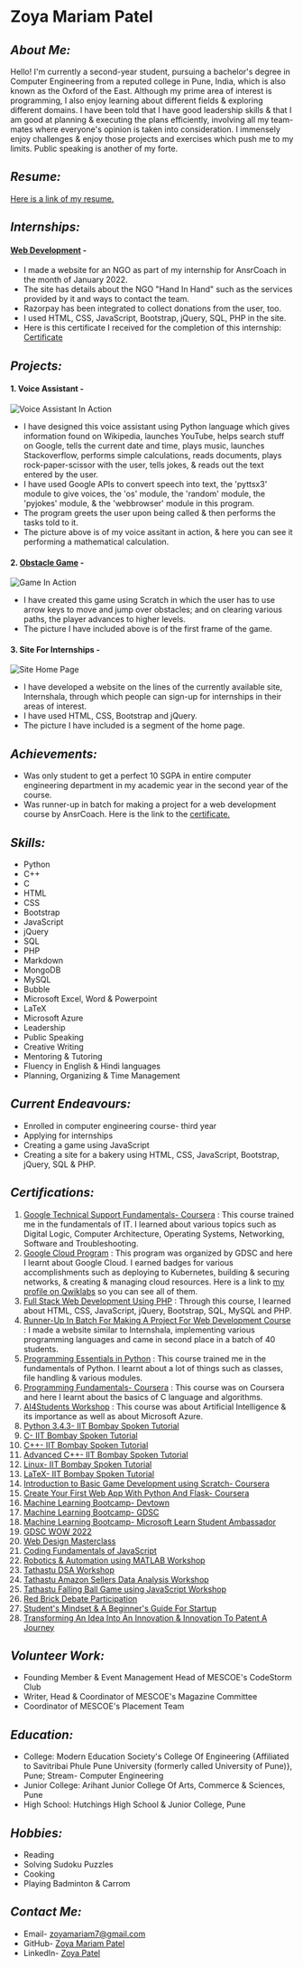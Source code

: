 # Zoya Mariam Patel


## *About Me:*
Hello!
I'm currently a second-year student, pursuing a bachelor's degree in Computer Engineering from a reputed college in Pune, India, which is also known as the Oxford of the East. Although my prime area of interest is programming, I also enjoy learning about different fields & exploring different domains. I have been told that I have good leadership skills & that I am good at planning & executing the plans efficiently, involving all my team-mates where everyone's opinion is taken into consideration. I immensely enjoy challenges & enjoy those projects and exercises which push me to my limits. Public speaking is another of my forte.

## *Resume:*
[Here is a link of my resume.](https://drive.google.com/file/d/1C5GVPs9pKhsEcPG9YAx9NVhfofEGv7Fo/view?usp=sharing)

## *Internships:*
#### [Web Development](https://hand-in-hand-ngo.000webhostapp.com/) -
- I made a website for an NGO as part of my internship for AnsrCoach in the month of January 2022.
- The site has details about the NGO "Hand In Hand" such as the services provided by it and ways to contact the team.
- Razorpay has been integrated to collect donations from the user, too.
- I used HTML, CSS, JavaScript, Bootstrap, jQuery, SQL, PHP in the site.
- Here is this certificate I received for the completion of this internship: [Certificate](https://drive.google.com/file/d/1AVuLgA4adP3qAK6DB_IIWWf6w2j_e310/view?usp=sharing)

## *Projects:*
#### 1. Voice Assistant -
![Voice Assistant In Action](/images/voice.jpg)

- I have designed this voice assistant using Python language which gives information found on Wikipedia, launches YouTube, helps search stuff on Google, tells the current date and time, plays music, launches Stackoverflow, performs simple calculations, reads documents, plays rock-paper-scissor with the user, tells jokes, & reads out the text entered by the user.
- I have used Google APIs to convert speech into text, the 'pyttsx3' module to give voices, the 'os' module, the 'random' module, the 'pyjokes' module, & the 'webbrowser' module in this program.
- The program greets the user upon being called & then performs the tasks told to it.
- The picture above is of my voice assitant in action, & here you can see it performing a mathematical calculation.

#### 2. [Obstacle Game](https://scratch.mit.edu/projects/562624419) -
![Game In Action](/images/game.jpg)

- I have created this game using Scratch in which the user has to use arrow keys to move and jump over obstacles; and on clearing various paths, the player advances to higher levels.
- The picture I have included above is of the first frame of the game.

#### 3. Site For Internships -
![Site Home Page](/images/site.jpg)

- I have developed a website on the lines of the currently available site, Internshala, through which people can sign-up for internships in their areas of interest.
- I have used HTML, CSS, Bootstrap and jQuery.
- The picture I have included is a segment of the home page.

## *Achievements:*
- Was only student to get a perfect 10 SGPA in entire computer engineering department in my academic year in the second year of the course.
- Was runner-up in batch for making a project for a web development course by AnsrCoach. Here is the link to the [certificate.](https://drive.google.com/file/d/1AYiaaBIu-YmW1e8mY3BEK1GTLKlsOh4l/view?usp=sharing)

## *Skills:*
- Python
- C++
- C
- HTML
- CSS
- Bootstrap
- JavaScript
- jQuery
- SQL
- PHP
- Markdown
- MongoDB
- MySQL
- Bubble
- Microsoft Excel, Word & Powerpoint
- LaTeX
- Microsoft Azure
- Leadership
- Public Speaking
- Creative Writing
- Mentoring & Tutoring
- Fluency in English & Hindi languages
- Planning, Organizing & Time Management

## *Current Endeavours:*
- Enrolled in computer engineering course- third year
- Applying for internships
- Creating a game using JavaScript
- Creating a site for a bakery using HTML, CSS, JavaScript, Bootstrap, jQuery, SQL & PHP.

## *Certifications:*
1. [Google Technical Support Fundamentals- Coursera](https://drive.google.com/file/d/1ESpupQqaNYqaP46O3yDQCQwVM9FsuuX_/view?usp=sharing) : This course trained me in the fundamentals of IT. I learned about various topics such as Digital Logic, Computer Architecture, Operating Systems, Networking, Software and Troubleshooting.
2. [Google Cloud Program](https://drive.google.com/file/d/13dai3YoXk-r8aYjlL2sGucm6LICgTZmm/view?usp=sharing) : This program was organized by GDSC and here I learnt about Google Cloud. I earned badges for various accomplishments such as deploying to Kubernetes, building & securing networks, & creating & managing cloud resources. Here is a link to [my profile on Qwiklabs](https://www.cloudskillsboost.google/public_profiles/e7bdf1ec-8203-44af-b087-fb36aaa8d691) so you can see all of them.
3. [Full Stack Web Development Using PHP](https://drive.google.com/file/d/1AYHbcZuZJ2Sractt_jSQWSsDmRp7UzVt/view?usp=sharing) : Through this course, I learned about HTML, CSS, JavaScript, jQuery, Bootstrap, SQL, MySQL and PHP.
4. [Runner-Up In Batch For Making A Project For Web Development Course](https://drive.google.com/file/d/1AYiaaBIu-YmW1e8mY3BEK1GTLKlsOh4l/view?usp=sharing) : I made a website similar to Internshala, implementing various programming languages and came in second place in a batch of 40 students.
5. [Programming Essentials in Python](https://drive.google.com/file/d/1sbd7SQdfWAmOgm517dzraxDYsIYbfl8M/view?usp=sharing) : This course trained me in the fundamentals of Python. I learnt about a lot of things such as classes, file handling & various modules.
6. [Programming Fundamentals- Coursera](https://drive.google.com/file/d/1x_Z-4ZmEYwvP6ST0YNSIxlwcI2UunYKl/view?usp=sharing) : This course was on Coursera and here I learnt about the basics of C language and algorithms.
7. [AI4Students Workshop](https://drive.google.com/file/d/1pqftlsCR_kDZpgsTNE831r-2J9irqXXH/view?usp=sharing) : This course was about Artificial Intelligence & its importance as well as about Microsoft Azure. 
8. [Python 3.4.3- IIT Bombay Spoken Tutorial](https://drive.google.com/file/d/1A_NnbY0-QsLY8u18K0sxxAxxOKyphjbJ/view?usp=sharing)
9. [C- IIT Bombay Spoken Tutorial](https://drive.google.com/file/d/1A_Pz_tmZVa-4HFSJ55gm-iVUypKleQHV/view?usp=sharing)
10. [C++- IIT Bombay Spoken Tutorial](https://drive.google.com/file/d/1AarQO4F5ilTAnZL6bgREph92YF0K0Fpr/view?usp=sharing)
11. [Advanced C++- IIT Bombay Spoken Tutorial](https://drive.google.com/file/d/1Ae-fYpM6TN1kkfbj9aqutnm5oP0pZ0Qb/view?usp=sharing)
12. [Linux- IIT Bombay Spoken Tutorial](https://drive.google.com/file/d/1AjFj1wb7g744ALVnIT2rBe8mIn42-Cmf/view?usp=sharing)
13. [LaTeX- IIT Bombay Spoken Tutorial](https://drive.google.com/file/d/1AmIlBLV_W648uOzqZyucHUz5PHTXIiqy/view?usp=sharing)
14. [Introduction to Basic Game Development using Scratch- Coursera](https://drive.google.com/file/d/1meqlKHS1oboxBQ1B9u7cxpTtcy2onsK6/view?usp=sharing)
15. [Create Your First Web App With Python And Flask- Coursera](https://drive.google.com/file/d/1e2hMeBcFbqdbG1AMKEjPEqgedJBuEkkr/view?usp=sharing)
16. [Machine Learning Bootcamp- Devtown](https://drive.google.com/file/d/1Afl-ysTVsSCZHs4zThEzNcrNDYeR49t_/view?usp=sharing)
17. [Machine Learning Bootcamp- GDSC](https://drive.google.com/file/d/1AgKp79ZcyyhGpjQqmA-DPBWl0jkFxR5c/view?usp=sharing)
18. [Machine Learning Bootcamp- Microsoft Learn Student Ambassador](https://drive.google.com/file/d/1Ai8lBlfNC5yBqChgujrRrV7wv9XeDNVI/view?usp=sharing)
19. [GDSC WOW 2022](https://drive.google.com/file/d/1ApS8ZHUvxmTk0xIDlefihym7I3l-Qkpe/view?usp=sharing)
20. [Web Design Masterclass](https://drive.google.com/file/d/1AOLlWMvWixF1gbE4_x_wyxWeKU2AIozk/view?usp=sharing)
21. [Coding Fundamentals of JavaScript](https://drive.google.com/file/d/1d08ZzK9koilkZH_VJr9DpSGshiSjHUXE/view?usp=sharing)
22. [Robotics & Automation using MATLAB Workshop](https://drive.google.com/file/d/1j8ibV7867U7OIK18XmBTZbp8HJIxiKHn/view?usp=sharing)
23. [Tathastu DSA Workshop](https://drive.google.com/file/d/1oPf2F-mHBfHCx5EW3KXLTpgQZWiLC8yl/view?usp=sharing)
24. [Tathastu Amazon Sellers Data Analysis Workshop](https://drive.google.com/file/d/1LTO4Fx7W-ujW6oCbD_OnzxXDvj083pLj/view?usp=sharing)
25. [Tathastu Falling Ball Game using JavaScript Workshop](https://drive.google.com/file/d/1u8hYbMgwZvyVdpcojd8fyaqH6gkoQWSk/view?usp=sharing)
26. [Red Brick Debate Participation](https://drive.google.com/file/d/1EjG9DA7ssF55AzF0qXmVScBCTovAx4dT/view?usp=sharing)
27. [Student's Mindset & A Beginner's Guide For Startup](https://drive.google.com/file/d/1jZgeTAVX6Zv24oQruOqkWfpyMxGGH7Ok/view?usp=sharing)
28. [Transforming An Idea Into An Innovation & Innovation To Patent A Journey](https://drive.google.com/file/d/1MhH66mYtYRSMjN8g4hHAcjK9L3wbmBoK/view?usp=sharing)

## *Volunteer Work:*
- Founding Member & Event Management Head of MESCOE's CodeStorm Club
- Writer, Head & Coordinator of MESCOE's Magazine Committee
- Coordinator of MESCOE's Placement Team

## *Education:*
- College: Modern Education Society's College Of Engineering {Affiliated to Savitribai Phule Pune University (formerly called University of Pune)}, Pune; Stream- Computer Engineering
- Junior College: Arihant Junior College Of Arts, Commerce & Sciences, Pune
- High School: Hutchings High School & Junior College, Pune

## *Hobbies:*
- Reading
- Solving Sudoku Puzzles
- Cooking
- Playing Badminton & Carrom

## *Contact Me:*
- Email- zoyamariam7@gmail.com
- GitHub- [Zoya Mariam Patel](https://github.com/zoyamariam2001)
- LinkedIn- [Zoya Patel](https://www.linkedin.com/in/zoya-patel-570626213/)

